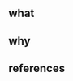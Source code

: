 ## what

<!--
- Describe high-level what changed as a result of these commits (i.e. in plain-english, what do these changes mean?)
- Use bullet points to be concise and to the point.
-->


## why

<!--
- Provide the justifications for the changes (e.g. business case). 
- Describe why these changes were made (e.g. why do these commits fix the problem?)
- Use bullet points to be concise and to the point.
-->


## references

<!--
- Link to any supporting github issues or helpful documentation to add some context (e.g. stackoverflow). 
- Use `closes #123`, if this PR closes a GitHub issue `#123`
-->
